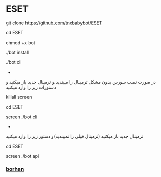 # ESET
git clone https://github.com/tnxbabybot/ESET

cd ESET

chmod +x bot

./bot install

./bot cli

-

در صورت نصب سورس بدون مشکل ترمینال را میبندید و ترمینال جدید باز میکنید و دستورات زیر  را وارد میکنید

killall screen

cd ESET

screen ./bot cli
 
 -
 
ترمینال جدید باز میکنید (ترمینال قبلی را نمیبندید)و دستور زیر را وارد میکنید

cd ESET

screen ./bot api

### [borhan](https://t.me/borhawn)
